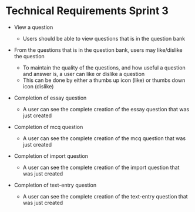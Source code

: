 # Technical Requirements Sprint 3

* View a question
  * Users should be able to view questions that is in the question bank 


* From the questions that is in the question bank, users may like/dislike the question 
  * To maintain the quality of the questions, and how useful a question and answer is, a user can like or dislike a question
  * This can be done by either a thumbs up icon (like) or thumbs down icon (dislike) 


* Completion of essay question
  * A user can see the complete creation of the essay question that was just created 


* Completion of mcq question
  * A user can see the complete creation of the mcq question that was just created 

* Completion of import question
  * A user can see the complete creation of the import question that was just created 

* Completion of text-entry question
  * A user can see the complete creation of the text-entry question that was just created 
